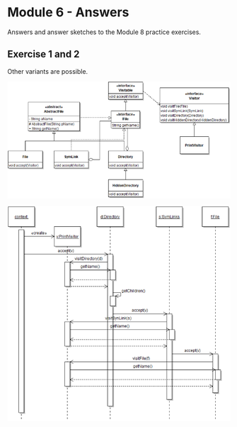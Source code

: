 # Module 6 - Answers

Answers and answer sketches to the Module 8 practice exercises.

## Exercise 1 and 2

Other variants are possible.

![](m08-1.png)

![](m08-2.png)